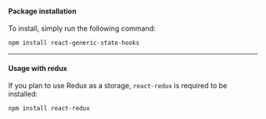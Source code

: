 #### Package installation
To install, simply run the following command:
```bash
npm install react-generic-state-hooks
```

----
#### Usage with redux
If you plan to use Redux as a storage, `react-redux` is required to be installed:
```bash
npm install react-redux
```

